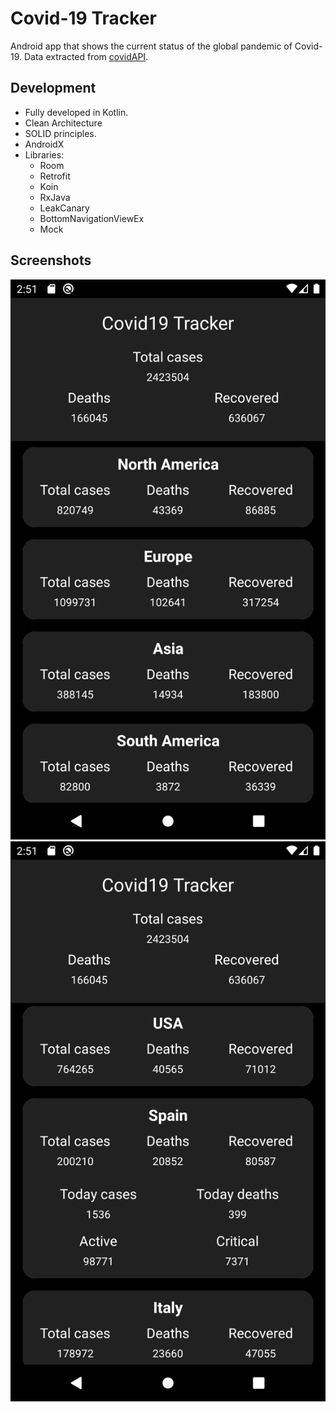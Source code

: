 # Covid-19 Tracker #

Android app that shows the current status of the global pandemic of Covid-19. Data extracted from [covidAPI](https://github.com/javieraviles/covidAPI).

## Development
- Fully developed in Kotlin.
- Clean Architecture
- SOLID principles.
- AndroidX
- Libraries:
	+ Room
	+ Retrofit
	+ Koin
	+ RxJava
	+ LeakCanary
	+ BottomNavigationViewEx
	+ Mock


## Screenshots
![Screenshot1](https://raw.githubusercontent.com/juanjecilla/Covid19-Tracker/master/screenshots/screenshot1.png)
![Screenshot2](https://raw.githubusercontent.com/juanjecilla/Covid19-Tracker/master/screenshots/screenshot2.png)
